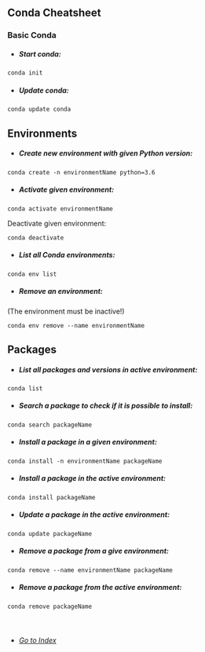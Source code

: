 ## Conda Cheatsheet
### Basic Conda 
+ ##### Start conda:
`conda init`
+ ##### Update conda:
`conda update conda`

## Environments
+ ##### Create new environment with given Python version:
`conda create -n environmentName python=3.6`

+ ##### Activate given environment:

`conda activate environmentName`

Deactivate given environment:

`conda deactivate`

+ ##### List all Conda environments:

`conda env list`

+ ##### Remove an environment:
(The environment must be inactive!)

`conda env remove --name environmentName`

## Packages
+ ##### List all packages and versions in active environment:

`conda list`

+ ##### Search a package to check if it is possible to install:

`conda search packageName`

+ ##### Install a package in a given environment:

`conda install -n environmentName packageName`

+ ##### Install a package in the active environment:

`conda install packageName`

+ ##### Update a package in the active environment:

`conda update packageName`

+ ##### Remove a package from a give environment:

`conda remove --name environmentName packageName`

+ ##### Remove a package from the active environment:

`conda remove packageName`
<br>
<br><br>


+ ###### [Go to Index](https://github.com/gntouts/toolkit/blob/master/README.md#index)
